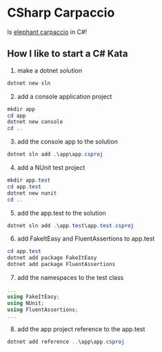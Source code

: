 # CSharp Carpaccio

Is [elephant carpaccio](https://docs.google.com/document/d/1TCuuu-8Mm14oxsOnlk8DqfZAA1cvtYu9WGv67Yj_sSk/pub) in C#!

## How I like to start a C# Kata

1. make a dotnet solution

```powershell
dotnet new sln
```

2. add a console application project

```powershell
mkdir app
cd app
dotnet new console
cd ..
```

3. add the console app to the solution

```powershell
dotnet sln add .\app\app.csproj
```

4. add a NUnit test project

```powershell
mkdir app.test
cd app.test
dotnet new nunit
cd ..
```

5. add the app.test to the solution

```powershell
dotnet sln add .\app.test\app.test.csproj
```

6. add FakeItEasy and FluentAssertions to app.test

```powershell
cd app.test
dotnet add package FakeItEasy
dotnet add package FluentAssertions
```

7. add the namespaces to the test class

```csharp
...
using FakeItEasy;
using NUnit; 
using FluentAssertions;
...
```

8. add the app project reference to the app.test

```powershell
dotnet add reference ..\app\app.csproj
```
